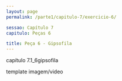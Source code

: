 ```yaml
---
layout: page
permalink: /parte1/capitulo-7/exercicio-6/

sessao: Capítulo 7
capitulo: Peças 6

title: Peça 6 - Gipsofila
---
```


capítulo 7.1_6gipsofila

template imagem/video
